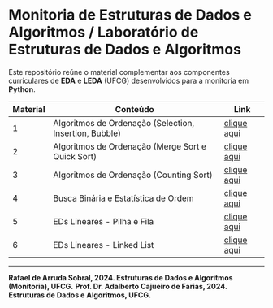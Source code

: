 # Monitoria de Estruturas de Dados e Algoritmos / Laboratório de Estruturas de Dados e Algoritmos

Este repositório reúne o material complementar aos componentes curriculares de **EDA** e **LEDA** (UFCG) desenvolvidos para a monitoria em **Python**.

Material | Conteúdo | Link
---|---|---
1 | Algoritmos de Ordenação (Selection, Insertion, Bubble) | [clique aqui](https://colab.research.google.com/drive/1s7r1lQwPCjWXNnSIMUCEiBcrhk5YdoPd?usp=drive_link)
2 | Algoritmos de Ordenação (Merge Sort e Quick Sort) | [clique aqui](https://colab.research.google.com/drive/18oyparSS5xd4CavN1l4-nTSjQnXnt3iG?usp=drive_link)
3 | Algoritmos de Ordenação (Counting Sort) | [clique aqui](https://colab.research.google.com/drive/1kd2_iTmVrmQk5wK5Rv8lXtQemaZlDhu9?usp=drive_link)
4 | Busca Binária e Estatística de Ordem | [clique aqui](https://colab.research.google.com/drive/14s9YKjhR51ycKx2BnysHu_K1KP2X_yMr?usp=drive_link)
5 | EDs Lineares - Pilha e Fila | [clique aqui](https://colab.research.google.com/drive/1oYtz1tjcWPjUFs5Pr8QrqGrdNirXRecf?usp=drive_link)
6 | EDs Lineares - Linked List | [clique aqui](https://colab.research.google.com/drive/13XAcqKGG0tluSsEcMxwPC-snrc7sdt0T?usp=drive_link)

***
**Rafael de Arruda Sobral, 2024. Estruturas de Dados e Algoritmos (Monitoria), UFCG.**
**Prof. Dr. Adalberto Cajueiro de Farias, 2024. Estruturas de Dados e Algoritmos, UFCG.**

